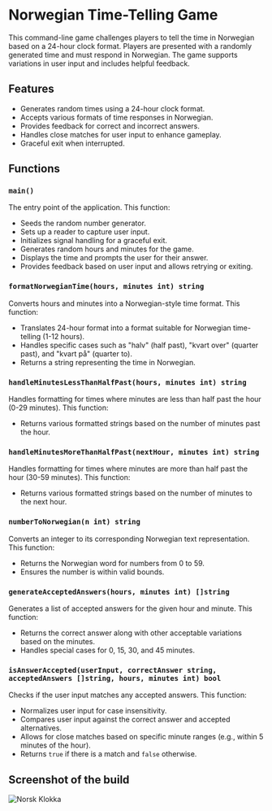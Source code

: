 # Norwegian Time-Telling Game

This command-line game challenges players to tell the time in Norwegian based on a 24-hour clock format. Players are presented with a randomly generated time and must respond in Norwegian. The game supports variations in user input and includes helpful feedback.

## Features

- Generates random times using a 24-hour clock format.
- Accepts various formats of time responses in Norwegian.
- Provides feedback for correct and incorrect answers.
- Handles close matches for user input to enhance gameplay.
- Graceful exit when interrupted.

## Functions

### `main()`

The entry point of the application. This function:

- Seeds the random number generator.
- Sets up a reader to capture user input.
- Initializes signal handling for a graceful exit.
- Generates random hours and minutes for the game.
- Displays the time and prompts the user for their answer.
- Provides feedback based on user input and allows retrying or exiting.

### `formatNorwegianTime(hours, minutes int) string`

Converts hours and minutes into a Norwegian-style time format. This function:

- Translates 24-hour format into a format suitable for Norwegian time-telling (1-12 hours).
- Handles specific cases such as "halv" (half past), "kvart over" (quarter past), and "kvart på" (quarter to).
- Returns a string representing the time in Norwegian.

### `handleMinutesLessThanHalfPast(hours, minutes int) string`

Handles formatting for times where minutes are less than half past the hour (0-29 minutes). This function:

- Returns various formatted strings based on the number of minutes past the hour.

### `handleMinutesMoreThanHalfPast(nextHour, minutes int) string`

Handles formatting for times where minutes are more than half past the hour (30-59 minutes). This function:

- Returns various formatted strings based on the number of minutes to the next hour.

### `numberToNorwegian(n int) string`

Converts an integer to its corresponding Norwegian text representation. This function:

- Returns the Norwegian word for numbers from 0 to 59.
- Ensures the number is within valid bounds.

### `generateAcceptedAnswers(hours, minutes int) []string`

Generates a list of accepted answers for the given hour and minute. This function:

- Returns the correct answer along with other acceptable variations based on the minutes.
- Handles special cases for 0, 15, 30, and 45 minutes.

### `isAnswerAccepted(userInput, correctAnswer string, acceptedAnswers []string, hours, minutes int) bool`

Checks if the user input matches any accepted answers. This function:

- Normalizes user input for case insensitivity.
- Compares user input against the correct answer and accepted alternatives.
- Allows for close matches based on specific minute ranges (e.g., within 5 minutes of the hour).
- Returns `true` if there is a match and `false` otherwise.

## Screenshot of the build
![Norsk Klokka](norskklokka.png)
